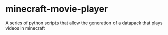 # minecraft-movie-player
A series of python scripts that allow the generation of a datapack that plays videos in minecraft
